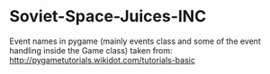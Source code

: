 Soviet-Space-Juices-INC
=======================

Event names in pygame (mainly events class and some of the event handling inside the Game class) taken from:
http://pygametutorials.wikidot.com/tutorials-basic
